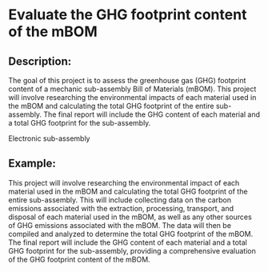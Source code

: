# Evaluate the GHG footprint content of the mBOM

## Description:
The goal of this project is to assess the greenhouse gas (GHG) footprint content of a mechanic sub-assembly Bill of Materials (mBOM). This project will involve researching the environmental impacts of each material used in the mBOM and calculating the total GHG footprint of the entire sub-assembly. The final report will include the GHG content of each material and a total GHG footprint for the sub-assembly.

Electronic sub-assembly

## Example:
This project will involve researching the environmental impact of each material used in the mBOM and calculating the total GHG footprint of the entire sub-assembly. This will include collecting data on the carbon emissions associated with the extraction, processing, transport, and disposal of each material used in the mBOM, as well as any other sources of GHG emissions associated with the mBOM. The data will then be compiled and analyzed to determine the total GHG footprint of the mBOM. The final report will include the GHG content of each material and a total GHG footprint for the sub-assembly, providing a comprehensive evaluation of the GHG footprint content of the mBOM.